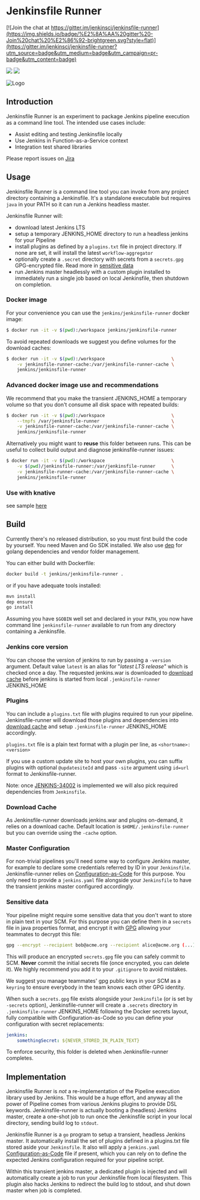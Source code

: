# Jenkinsfile Runner

[![Join the chat at https://gitter.im/jenkinsci/jenkinsfile-runner](https://img.shields.io/badge/%E2%8A%AA%20gitter%20-Join%20chat%20%E2%86%92-brightgreen.svg?style=flat)](https://gitter.im/jenkinsci/jenkinsfile-runner?utm_source=badge&utm_medium=badge&utm_campaign=pr-badge&utm_content=badge)

[![](https://images.microbadger.com/badges/commit/jenkins/jenkinsfile-runner.svg)](https://microbadger.com/images/jenkins/jenkinsfile-runner)
[![](https://images.microbadger.com/badges/image/jenkins/jenkinsfile-runner.svg)](https://microbadger.com/images/jenkins/jenkinsfile-runner)

![Logo](https://github.com/jenkinsci/jenkinsfile-runner/raw/master/logo.png)

## Introduction

Jenkinsfile Runner is an experiment to package Jenkins pipeline execution as a command line tool. The intended use cases include:

- Assist editing and testing Jenkinsfile locally
- Use Jenkins in Function-as-a-Service context
- Integration test shared libraries

Please report issues on [Jira](https://issues.jenkins-ci.org/issues?jql=component%20%3D%20jenkinsfile-runner)

## Usage

Jenkinsfile Runner is a command line tool you can invoke from any project directory containing a Jenkinsfile. It's a standalone executable but requires `java` in your PATH so it can run a Jenkins headless master.

Jenkinsfile Runner will:

- download latest Jenkins LTS
- setup a temporary JENKINS_HOME directory to run a headless jenkins for your Pipeline
- install plugins as defined by a `plugins.txt` file in project directory. If none are set, it will install the latest `workflow-aggregator`
- optionally create a `.secret` directory with secrets from a `secrets.gpg` GPG-encrypted file. Read more in [sensitive data](#sensitive-data)  
- run Jenkins master headlessly with a custom plugin installed to immediately run a single job based on local Jenkinsfile, then shutdown on completion.

### Docker image

For your convenience you can use the `jenkins/jenkinsfile-runner` docker image:

```bash
$ docker run -it -v $(pwd):/workspace jenkins/jenkinsfile-runner
```` 

To avoid repeated downloads we suggest you define volumes for the download caches:

```bash
$ docker run -it -v $(pwd):/workspace                         \
    -v jenkinsfile-runner-cache:/var/jenkinsfile-runner-cache \
    jenkins/jenkinsfile-runner
```` 

### Advanced docker image use and recommendations

We recommend that you make the transient JENKINS_HOME a temporary volume so that you don't consume all disk space with repeated builds:  

```bash
$ docker run -it -v $(pwd):/workspace                         \
    --tmpfs /var/jenkinsfile-runner                           \
    -v jenkinsfile-runner-cache:/var/jenkinsfile-runner-cache \
    jenkins/jenkinsfile-runner
```` 

Alternatively you might want to **reuse** this folder between runs. This can be useful to collect build output and diagnose jenkinsfile-runner issues:

```bash
$ docker run -it -v $(pwd):/workspace                         \
    -v $(pwd)/jenkinsfile-runner:/var/jenkinsfile-runner      \
    -v jenkinsfile-runner-cache:/var/jenkinsfile-runner-cache \
    jenkins/jenkinsfile-runner
```` 

### Use with knative

see sample [here](knative/)

## Build

Currently there's no released distribution, so you must first build the code by yourself.
You need Maven and Go SDK installed.
We also use [dep](https://github.com/golang/dep) for golang dependencies and vendor folder management.

You can either build with Dockerfile:

```sh
docker build -t jenkins/jenkinsfile-runner . 
```

or if you have adequate tools installed:

```sh
mvn install
dep ensure
go install 
```

Assuming you have `$GOBIN` well set and declared in your `PATH`, you now have command line `jenkinsfile-runner` available to run from any directory containing a Jenkinsfile.   

### Jenkins core version

You can choose the version of jenkins to run by passing a `-version` argument. Default value `latest` is an alias for "_latest LTS release_" which is checked once a day. The requested jenkins.war is downloaded to [download cache](#download-cache) before jenkins is started from local `.jenkinsfile-runner` JENKINS_HOME

### Plugins

You can include a `plugins.txt` file with plugins required to run your pipeline. Jenkinsfile-runner will download those plugins and dependencies into [download cache](#download-cache) and setup `.jenkinsfile-runner` JENKINS_HOME accordingly.

`plugins.txt` file is a plain text format with a plugin per line, as `<shortname>:<version>` 

If you use a custom update site to host your own plugins, you can suffix plugins with optional `@updatesiteId` and  pass `-site` argument using `id=url` format to Jenkinsfile-runner.

Note: once [JENKINS-34002](https://issues.jenkins-ci.org/browse/JENKINS-34002) is implemented we will also pick required dependencies from `Jenkinsfile`. 

### Download Cache

As Jenkinsfile-runner downloads jenkins.war and plugins on-demand, it relies on a download cache.
Default location is `$HOME/.jenkinsfile-runner` but you can override using the `-cache` option.

### Master Configuration

For non-trivial pipelines you'll need some way to configure Jenkins master, for example to declare some credentials referred by ID in your `Jenkinsfile`. Jenkinsfile-runner relies on [Configuration-as-Code](https://github.com/jenkinsci/jep/tree/master/jep/201) for this purpose. You only need to provide a `jenkins.yaml` file alongside your `Jenkinsfile` to have the transient jenkins master configured accordingly. 

### Sensitive data

Your pipeline might require some sensitive data that you don't want to store in plain text in your SCM. 
For this purpose you can define them in a `secrets` file in java properties format, and encrypt it with [GPG](https://www.gnupg.org/) allowing your teammates to decrypt this file: 

```bash
gpg --encrypt --recipient bob@acme.org --recipient alice@acme.org (...) secrets
``` 
This will produce an encrypted `secrets.gpg` file you can safely commit to SCM. **Never** commit the initial secrets file (once encrypted, you can delete it). We highly recommend you add it to your `.gitignore` to avoid mistakes.

We suggest you manage teammates' gpg public keys in your SCM as a `keyring` to ensure everybody in the  team knows each other GPG identity.

When such a `secrets.gpg` file exists alongside your `Jenkinsfile` (or is set by `-secrets` option), Jenkinsfile-runner will create a `.secrets` directory in `.jenkinsfile-runner` JENKINS_HOME following the Docker secrets layout, fully compatible with Configuration-as-Code so you can define your configuration with secret replacements:

```yaml
jenkins:
    somethingSecret: ${NEVER_STORED_IN_PLAIN_TEXT}
```  
To enforce security, this folder is deleted when Jenkinsfile-runner completes. 

## Implementation

Jenkinsfile Runner is *not* a re-implementation of the Pipeline execution library used by Jenkins. This would be a huge effort, and anyway all the power of Pipeline comes from various Jenkins plugins to provide DSL keywords. Jenkinsfile-runner is actually booting a (headless) Jenkins master, create a one-shot job to run once the Jenkinsfile script in your local directory, sending build log to `stdout`. 

Jenkinsfile Runner is a `go` program to setup a transient, headless Jenkins master. It automatically install the set of plugins defined in a plugins.txt file stored aside your `Jenkinsfile`. It also will apply a `jenkins.yaml` [Configuration-as-Code](https://github.com/jenkinsci/configuration-as-code-plugin) file if present, which you can rely on to define the expected Jenkins configuration required for your pipeline script.

Within this transient jenkins master, a dedicated plugin is injected and will automatically create a job to run your Jenkinsfile from local filesystem. This plugin also hacks Jenkins to redirect the build log to stdout, and shut down master when job is completed. 
